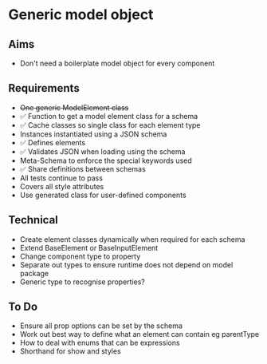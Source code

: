 Generic model object
====================

Aims
----

- Don't need a boilerplate model object for every component

Requirements
------------

- ~~One generic ModelElement class~~
- ✅ Function to get a model element class for a schema
- ✅ Cache classes so single class for each element type
- Instances instantiated using a JSON schema
- ✅ Defines elements
- ✅ Validates JSON when loading using the schema
- Meta-Schema to enforce the special keywords used
- ✅ Share definitions between schemas
- All tests continue to pass
- Covers all style attributes
- Use generated class for user-defined components

Technical
---------

- Create element classes dynamically when required for each schema
- Extend BaseElement or BaseInputElement
- Change component type to property
- Separate out types to ensure runtime does not depend on model package
- Generic type to recognise properties?

To Do
-----

- Ensure all prop options can be set by the schema
- Work out best way to define what an element can contain eg parentType
- How to deal with enums that can be expressions
- Shorthand for show and styles
